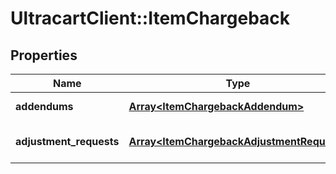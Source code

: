 # UltracartClient::ItemChargeback

## Properties
Name | Type | Description | Notes
------------ | ------------- | ------------- | -------------
**addendums** | [**Array&lt;ItemChargebackAddendum&gt;**](ItemChargebackAddendum.md) | Addendums (deprecated) | [optional] 
**adjustment_requests** | [**Array&lt;ItemChargebackAdjustmentRequest&gt;**](ItemChargebackAdjustmentRequest.md) | Adjustment requests (deprecated) | [optional] 



